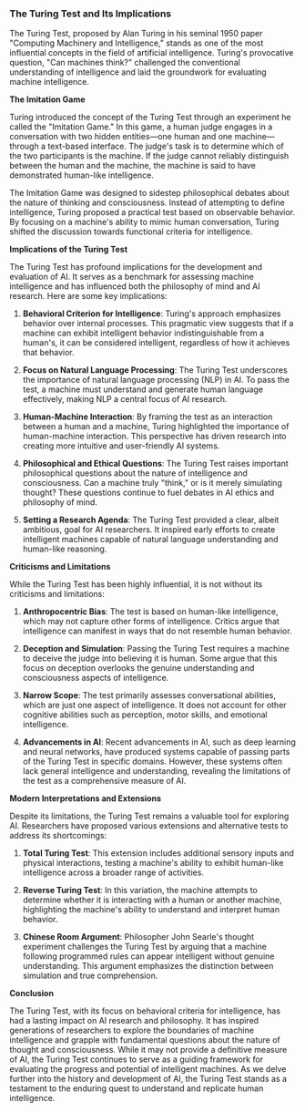 ### The Turing Test and Its Implications

The Turing Test, proposed by Alan Turing in his seminal 1950 paper "Computing Machinery and Intelligence," stands as one of the most influential concepts in the field of artificial intelligence. Turing's provocative question, "Can machines think?" challenged the conventional understanding of intelligence and laid the groundwork for evaluating machine intelligence.

**The Imitation Game**

Turing introduced the concept of the Turing Test through an experiment he called the "Imitation Game." In this game, a human judge engages in a conversation with two hidden entities—one human and one machine—through a text-based interface. The judge's task is to determine which of the two participants is the machine. If the judge cannot reliably distinguish between the human and the machine, the machine is said to have demonstrated human-like intelligence.

The Imitation Game was designed to sidestep philosophical debates about the nature of thinking and consciousness. Instead of attempting to define intelligence, Turing proposed a practical test based on observable behavior. By focusing on a machine's ability to mimic human conversation, Turing shifted the discussion towards functional criteria for intelligence.

**Implications of the Turing Test**

The Turing Test has profound implications for the development and evaluation of AI. It serves as a benchmark for assessing machine intelligence and has influenced both the philosophy of mind and AI research. Here are some key implications:

1. **Behavioral Criterion for Intelligence**: Turing's approach emphasizes behavior over internal processes. This pragmatic view suggests that if a machine can exhibit intelligent behavior indistinguishable from a human's, it can be considered intelligent, regardless of how it achieves that behavior.
    
2. **Focus on Natural Language Processing**: The Turing Test underscores the importance of natural language processing (NLP) in AI. To pass the test, a machine must understand and generate human language effectively, making NLP a central focus of AI research.
    
3. **Human-Machine Interaction**: By framing the test as an interaction between a human and a machine, Turing highlighted the importance of human-machine interaction. This perspective has driven research into creating more intuitive and user-friendly AI systems.
    
4. **Philosophical and Ethical Questions**: The Turing Test raises important philosophical questions about the nature of intelligence and consciousness. Can a machine truly "think," or is it merely simulating thought? These questions continue to fuel debates in AI ethics and philosophy of mind.
    
5. **Setting a Research Agenda**: The Turing Test provided a clear, albeit ambitious, goal for AI researchers. It inspired early efforts to create intelligent machines capable of natural language understanding and human-like reasoning.
    

**Criticisms and Limitations**

While the Turing Test has been highly influential, it is not without its criticisms and limitations:

1. **Anthropocentric Bias**: The test is based on human-like intelligence, which may not capture other forms of intelligence. Critics argue that intelligence can manifest in ways that do not resemble human behavior.
    
2. **Deception and Simulation**: Passing the Turing Test requires a machine to deceive the judge into believing it is human. Some argue that this focus on deception overlooks the genuine understanding and consciousness aspects of intelligence.
    
3. **Narrow Scope**: The test primarily assesses conversational abilities, which are just one aspect of intelligence. It does not account for other cognitive abilities such as perception, motor skills, and emotional intelligence.
    
4. **Advancements in AI**: Recent advancements in AI, such as deep learning and neural networks, have produced systems capable of passing parts of the Turing Test in specific domains. However, these systems often lack general intelligence and understanding, revealing the limitations of the test as a comprehensive measure of AI.
    

**Modern Interpretations and Extensions**

Despite its limitations, the Turing Test remains a valuable tool for exploring AI. Researchers have proposed various extensions and alternative tests to address its shortcomings:

1. **Total Turing Test**: This extension includes additional sensory inputs and physical interactions, testing a machine's ability to exhibit human-like intelligence across a broader range of activities.
    
2. **Reverse Turing Test**: In this variation, the machine attempts to determine whether it is interacting with a human or another machine, highlighting the machine's ability to understand and interpret human behavior.
    
3. **Chinese Room Argument**: Philosopher John Searle's thought experiment challenges the Turing Test by arguing that a machine following programmed rules can appear intelligent without genuine understanding. This argument emphasizes the distinction between simulation and true comprehension.
    

**Conclusion**

The Turing Test, with its focus on behavioral criteria for intelligence, has had a lasting impact on AI research and philosophy. It has inspired generations of researchers to explore the boundaries of machine intelligence and grapple with fundamental questions about the nature of thought and consciousness. While it may not provide a definitive measure of AI, the Turing Test continues to serve as a guiding framework for evaluating the progress and potential of intelligent machines. As we delve further into the history and development of AI, the Turing Test stands as a testament to the enduring quest to understand and replicate human intelligence.